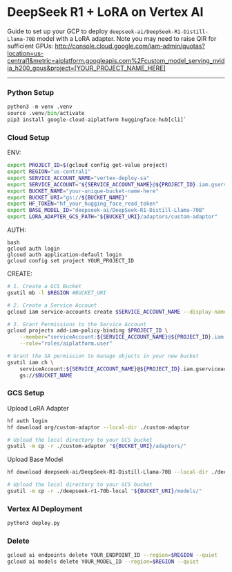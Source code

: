 # DeepSeek R1 + LoRA on Vertex AI

Guide to set up your GCP to deploy `deepseek-ai/DeepSeek-R1-Distill-Llama-70B` model with a LoRA adapter. Note you may need to raise QIR for sufficient GPUs:
http://console.cloud.google.com/iam-admin/quotas?location=us-central1&metric=aiplatform.googleapis.com%2Fcustom_model_serving_nvidia_h200_gpus&project=[YOUR_PROJECT_NAME_HERE]

---

### **Python Setup**
```python
python3 -m venv .venv
source .venv/bin/activate
pip3 install google-cloud-aiplatform huggingface-hub[cli]`
```

### **Cloud Setup**

ENV:
```bash
export PROJECT_ID=$(gcloud config get-value project)
export REGION="us-central1"
export SERVICE_ACCOUNT_NAME="vertex-deploy-sa"
export SERVICE_ACCOUNT="${SERVICE_ACCOUNT_NAME}@${PROJECT_ID}.iam.gserviceaccount.com"
export BUCKET_NAME="your-unique-bucket-name-here"
export BUCKET_URI="gs://${BUCKET_NAME}"
export HF_TOKEN="hf_your_hugging_face_read_token"
export BASE_MODEL_ID="deepseek-ai/DeepSeek-R1-Distill-Llama-70B"
export LORA_ADAPTER_GCS_PATH="${BUCKET_URI}/adaptors/custom-adaptor"
```

AUTH:
```
bash
gcloud auth login
glcoud auth application-default login
gcloud config set project YOUR_PROJECT_ID
```

CREATE:
```bash
# 1. Create a GCS Bucket
gsutil mb -l $REGION #BUCKET_URI

# 2. Create a Service Account
gcloud iam service-accounts create $SERVICE_ACCOUNT_NAME --display-name="Vertex AI Deployment Service Account"

# 3. Grant Permissions to the Service Account
gcloud projects add-iam-policy-binding $PROJECT_ID \
    --member="serviceAccount:${SERVICE_ACCOUNT_NAME}@${PROJECT_ID}.iam.gserviceaccount.com" \
    --role="roles/aiplatform.user"

# Grant the SA permission to manage objects in your new bucket
gsutil iam ch \
    serviceAccount:${SERVICE_ACCOUNT_NAME}@${PROJECT_ID}.iam.gserviceaccount.com:roles/storage.objectAdmin \
    gs://$BUCKET_NAME
```

### GCS Setup
Upload LoRA Adapter
```bash
hf auth login
hf download org/custom-adaptor --local-dir ./custom-adaptor

# Upload the local directory to your GCS bucket
gsutil -m cp -r ./custom-adaptor "${BUCKET_URI}/adaptors/"
```

Upload Base Model
```bash
hf download deepseek-ai/DeepSeek-R1-Distill-Llama-70B --local-dir ./deepseek-r1-70b-local --token $HF_TOKEN

# Upload the local directory to your GCS bucket
gsutil -m cp -r ./deepseek-r1-70b-local "${BUCKET_URI}/models/"
```

### Vertex AI Deployment
```python
python3 deploy.py
```

### Delete
```bash
gcloud ai endpoints delete YOUR_ENDPOINT_ID --region=$REGION --quiet
gcloud ai models delete YOUR_MODEL_ID --region=$REGION --quiet
```
